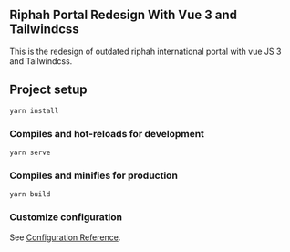 ## Riphah Portal Redesign With Vue 3 and Tailwindcss
This is the redesign of outdated riphah international portal with vue JS 3 and Tailwindcss.

## Project setup
```
yarn install
```

### Compiles and hot-reloads for development
```
yarn serve
```

### Compiles and minifies for production
```
yarn build
```

### Customize configuration
See [Configuration Reference](https://cli.vuejs.org/config/).
